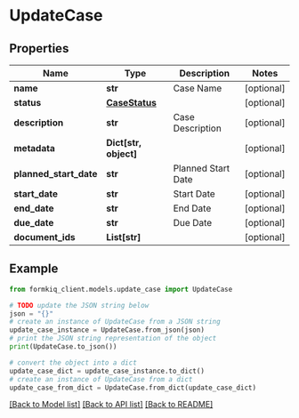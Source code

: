 # UpdateCase


## Properties

Name | Type | Description | Notes
------------ | ------------- | ------------- | -------------
**name** | **str** | Case Name | [optional] 
**status** | [**CaseStatus**](CaseStatus.md) |  | [optional] 
**description** | **str** | Case Description | [optional] 
**metadata** | **Dict[str, object]** |  | [optional] 
**planned_start_date** | **str** | Planned Start Date | [optional] 
**start_date** | **str** | Start Date | [optional] 
**end_date** | **str** | End Date | [optional] 
**due_date** | **str** | Due Date | [optional] 
**document_ids** | **List[str]** |  | [optional] 

## Example

```python
from formkiq_client.models.update_case import UpdateCase

# TODO update the JSON string below
json = "{}"
# create an instance of UpdateCase from a JSON string
update_case_instance = UpdateCase.from_json(json)
# print the JSON string representation of the object
print(UpdateCase.to_json())

# convert the object into a dict
update_case_dict = update_case_instance.to_dict()
# create an instance of UpdateCase from a dict
update_case_from_dict = UpdateCase.from_dict(update_case_dict)
```
[[Back to Model list]](../README.md#documentation-for-models) [[Back to API list]](../README.md#documentation-for-api-endpoints) [[Back to README]](../README.md)


